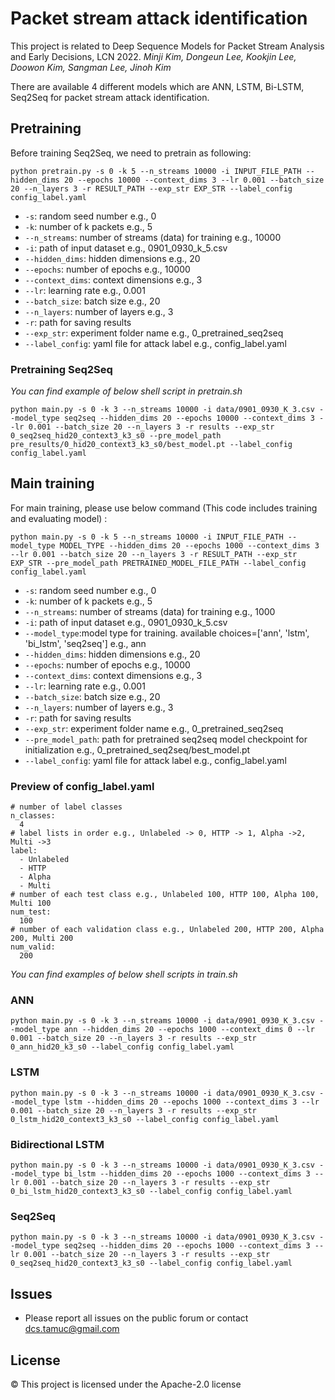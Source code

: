 # Packet stream attack identification 

This project is related to Deep Sequence Models for Packet Stream Analysis and Early Decisions, LCN 2022.
*Minji Kim, Dongeun Lee, Kookjin Lee, Doowon Kim, Sangman Lee, Jinoh Kim*

There are available 4 different models which are ANN, LSTM, Bi-LSTM, Seq2Seq for packet stream attack identification.


## Pretraining
Before training Seq2Seq, we need to pretrain as following:

```
python pretrain.py -s 0 -k 5 --n_streams 10000 -i INPUT_FILE_PATH --hidden_dims 20 --epochs 10000 --context_dims 3 --lr 0.001 --batch_size 20 --n_layers 3 -r RESULT_PATH --exp_str EXP_STR --label_config config_label.yaml  
```

- `-s`: random seed number e.g., 0
- `-k`: number of k packets e.g., 5
- `--n_streams`: number of streams (data) for training e.g., 10000
- `-i`: path of input dataset e.g., 0901_0930_k_5.csv
- `--hidden_dims`: hidden dimensions e.g., 20
- `--epochs`: number of epochs e.g., 10000
- `--context_dims`: context dimensions e.g., 3
- `--lr`: learning rate e.g., 0.001
- `--batch_size`: batch size e.g., 20
- `--n_layers`: number of layers e.g., 3
- `-r`: path for saving results
- `--exp_str`: experiment folder name e.g., 0_pretrained_seq2seq
- `--label_config`: yaml file for attack label e.g., config_label.yaml

### Pretraining Seq2Seq

*You can find example of below shell script in pretrain.sh*

```
python main.py -s 0 -k 3 --n_streams 10000 -i data/0901_0930_K_3.csv --model_type seq2seq --hidden_dims 20 --epochs 10000 --context_dims 3 --lr 0.001 --batch_size 20 --n_layers 3 -r results --exp_str 0_seq2seq_hid20_context3_k3_s0 --pre_model_path pre_results/0_hid20_context3_k3_s0/best_model.pt --label_config config_label.yaml
```

## Main training

For main training, please use below command (This code includes training and evaluating model) :

```
python main.py -s 0 -k 5 --n_streams 10000 -i INPUT_FILE_PATH --model_type MODEL_TYPE --hidden_dims 20 --epochs 1000 --context_dims 3 --lr 0.001 --batch_size 20 --n_layers 3 -r RESULT_PATH --exp_str EXP_STR --pre_model_path PRETRAINED_MODEL_FILE_PATH --label_config config_label.yaml  
```

- `-s`: random seed number e.g., 0
- `-k`: number of k packets e.g., 5
- `--n_streams`: number of streams (data) for training e.g., 1000
- `-i`: path of input dataset e.g., 0901_0930_k_5.csv
- `--model_type`:model type for training. available choices=['ann', 'lstm', 'bi_lstm', 'seq2seq'] e.g., ann
- `--hidden_dims`: hidden dimensions e.g., 20
- `--epochs`: number of epochs e.g., 10000
- `--context_dims`: context dimensions e.g., 3
- `--lr`: learning rate e.g., 0.001
- `--batch_size`: batch size e.g., 20
- `--n_layers`: number of layers e.g., 3
- `-r`: path for saving results
- `--exp_str`: experiment folder name e.g., 0_pretrained_seq2seq
- `--pre_model_path`: path for pretrained seq2seq model checkpoint for initialization e.g., 0_pretrained_seq2seq/best_model.pt
- `--label_config`: yaml file for attack label e.g., config_label.yaml

### Preview of config_label.yaml

```
# number of label classes
n_classes:
  4
# label lists in order e.g., Unlabeled -> 0, HTTP -> 1, Alpha ->2, Multi ->3
label:
  - Unlabeled
  - HTTP
  - Alpha
  - Multi
# number of each test class e.g., Unlabeled 100, HTTP 100, Alpha 100, Multi 100
num_test:
  100
# number of each validation class e.g., Unlabeled 200, HTTP 200, Alpha 200, Multi 200
num_valid:
  200
```

*You can find examples of below shell scripts in train.sh*

### ANN

```
python main.py -s 0 -k 3 --n_streams 10000 -i data/0901_0930_K_3.csv --model_type ann --hidden_dims 20 --epochs 1000 --context_dims 0 --lr 0.001 --batch_size 20 --n_layers 3 -r results --exp_str 0_ann_hid20_k3_s0 --label_config config_label.yaml
```

### LSTM

```
python main.py -s 0 -k 3 --n_streams 10000 -i data/0901_0930_K_3.csv --model_type lstm --hidden_dims 20 --epochs 1000 --context_dims 3 --lr 0.001 --batch_size 20 --n_layers 3 -r results --exp_str 0_lstm_hid20_context3_k3_s0 --label_config config_label.yaml
```
### Bidirectional LSTM

```
python main.py -s 0 -k 3 --n_streams 10000 -i data/0901_0930_K_3.csv --model_type bi_lstm --hidden_dims 20 --epochs 1000 --context_dims 3 --lr 0.001 --batch_size 20 --n_layers 3 -r results --exp_str 0_bi_lstm_hid20_context3_k3_s0 --label_config config_label.yaml
```

### Seq2Seq
```
python main.py -s 0 -k 3 --n_streams 10000 -i data/0901_0930_K_3.csv --model_type seq2seq --hidden_dims 20 --epochs 1000 --context_dims 3 --lr 0.001 --batch_size 20 --n_layers 3 -r results --exp_str 0_seq2seq_hid20_context3_k3_s0 --label_config config_label.yaml
```




## Issues
- Please report all issues on the public forum or contact dcs.tamuc@gmail.com

## License

© This project is licensed under the Apache-2.0 license

